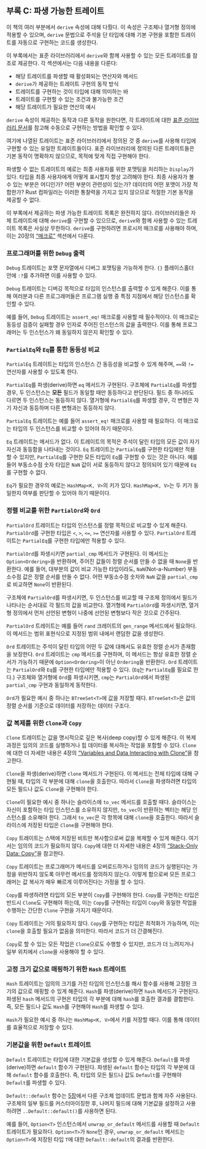 ## 부록 C: 파생 가능한 트레이트

이 책의 여러 부분에서 `derive` 속성에 대해 다뤘다. 이 속성은 구조체나 열거형 정의에 적용할 수 있으며, `derive` 문법으로 주석을 단 타입에 대해 기본 구현을 포함한 트레이트를 자동으로 구현하는 코드를 생성한다.

이 부록에서는 표준 라이브러리에서 `derive`와 함께 사용할 수 있는 모든 트레이트를 참조로 제공한다. 각 섹션에서는 다음 내용을 다룬다:

- 해당 트레이트를 파생할 때 활성화되는 연산자와 메서드
- `derive`가 제공하는 트레이트 구현의 동작 방식
- 트레이트를 구현하는 것이 타입에 대해 의미하는 바
- 트레이트를 구현할 수 있는 조건과 불가능한 조건
- 해당 트레이트가 필요한 연산의 예시

`derive` 속성이 제공하는 동작과 다른 동작을 원한다면, 각 트레이트에 대한 [표준 라이브러리 문서](../std/index.html)<!-- ignore -->를 참고해 수동으로 구현하는 방법을 확인할 수 있다.

여기에 나열된 트레이트는 표준 라이브러리에서 정의된 것 중 `derive`를 사용해 타입에 구현할 수 있는 유일한 트레이트들이다. 표준 라이브러리에 정의된 다른 트레이트들은 기본 동작이 명확하지 않으므로, 목적에 맞게 직접 구현해야 한다.

파생할 수 없는 트레이트의 예로는 최종 사용자를 위한 포맷팅을 처리하는 `Display`가 있다. 타입을 최종 사용자에게 어떻게 표시할지 항상 고려해야 한다. 최종 사용자가 볼 수 있는 부분은 어디인가? 어떤 부분이 관련성이 있는가? 데이터의 어떤 포맷이 가장 적합한가? Rust 컴파일러는 이러한 통찰력을 가지고 있지 않으므로 적절한 기본 동작을 제공할 수 없다.

이 부록에서 제공하는 파생 가능한 트레이트 목록은 완전하지 않다. 라이브러리들은 자체 트레이트에 대해 `derive`를 구현할 수 있으므로, `derive`와 함께 사용할 수 있는 트레이트 목록은 사실상 무한하다. `derive`를 구현하려면 프로시저 매크로를 사용해야 하며, 이는 20장의 [“매크로”][macros]<!-- ignore --> 섹션에서 다룬다.


### 프로그래머를 위한 `Debug` 출력

`Debug` 트레이트는 포맷 문자열에서 디버그 포맷팅을 가능하게 한다. `{}` 플레이스홀더 안에 `:?`를 추가하면 이를 사용할 수 있다.

`Debug` 트레이트는 디버깅 목적으로 타입의 인스턴스를 출력할 수 있게 해준다. 이를 통해 여러분과 다른 프로그래머들은 프로그램 실행 중 특정 지점에서 해당 인스턴스를 확인할 수 있다.

예를 들어, `Debug` 트레이트는 `assert_eq!` 매크로를 사용할 때 필수적이다. 이 매크로는 동등성 검증이 실패할 경우 인자로 주어진 인스턴스의 값을 출력한다. 이를 통해 프로그래머는 두 인스턴스가 왜 동일하지 않은지 확인할 수 있다.


### `PartialEq`와 `Eq`를 통한 동등성 비교

`PartialEq` 트레이트는 타입의 인스턴스 간 동등성을 비교할 수 있게 해주며, `==`와 `!=` 연산자를 사용할 수 있도록 한다.

`PartialEq`를 파생(derive)하면 `eq` 메서드가 구현된다. 구조체에 `PartialEq`를 파생할 경우, 두 인스턴스는 **모든** 필드가 동일할 때만 동등하다고 판단된다. 필드 중 하나라도 다르면 두 인스턴스는 동등하지 않다. 열거형에 `PartialEq`를 파생할 경우, 각 변형은 자기 자신과 동등하며 다른 변형과는 동등하지 않다.

`PartialEq` 트레이트는 예를 들어 `assert_eq!` 매크로를 사용할 때 필요하다. 이 매크로는 타입의 두 인스턴스를 비교할 수 있어야 하기 때문이다.

`Eq` 트레이트는 메서드가 없다. 이 트레이트의 목적은 주석이 달린 타입의 모든 값이 자기 자신과 동등함을 나타내는 것이다. `Eq` 트레이트는 `PartialEq`를 구현한 타입에만 적용할 수 있지만, `PartialEq`를 구현한 모든 타입이 `Eq`를 구현할 수 있는 것은 아니다. 예를 들어 부동소수점 숫자 타입은 `NaN` 값이 서로 동등하지 않다고 정의되어 있기 때문에 `Eq`를 구현할 수 없다.

`Eq`가 필요한 경우의 예로는 `HashMap<K, V>`의 키가 있다. `HashMap<K, V>`는 두 키가 동일한지 여부를 판단할 수 있어야 하기 때문이다.


### 정렬 비교를 위한 `PartialOrd`와 `Ord`

`PartialOrd` 트레이트는 타입의 인스턴스를 정렬 목적으로 비교할 수 있게 해준다. `PartialOrd`를 구현한 타입은 `<`, `>`, `<=`, `>=` 연산자를 사용할 수 있다. `PartialOrd` 트레이트는 `PartialEq`를 구현한 타입에만 적용할 수 있다.

`PartialOrd`를 파생시키면 `partial_cmp` 메서드가 구현된다. 이 메서드는 `Option<Ordering>`을 반환하며, 주어진 값들이 정렬 순서를 만들 수 없을 때 `None`을 반환한다. 예를 들어, 대부분의 값이 비교 가능한 타입이라도, `NaN`(Not-a-Number) 부동소수점 값은 정렬 순서를 만들 수 없다. 어떤 부동소수점 숫자와 `NaN` 값을 `partial_cmp`로 비교하면 `None`이 반환된다.

구조체에 `PartialOrd`를 파생시키면, 두 인스턴스를 비교할 때 구조체 정의에서 필드가 나타나는 순서대로 각 필드의 값을 비교한다. 열거형에 `PartialOrd`를 파생시키면, 열거형 정의에서 먼저 선언된 변형이 나중에 선언된 변형보다 작은 것으로 간주된다.

`PartialOrd` 트레이트는 예를 들어 `rand` 크레이트의 `gen_range` 메서드에서 필요하다. 이 메서드는 범위 표현식으로 지정된 범위 내에서 랜덤한 값을 생성한다.

`Ord` 트레이트는 주석이 달린 타입의 어떤 두 값에 대해서도 유효한 정렬 순서가 존재함을 보장한다. `Ord` 트레이트는 `cmp` 메서드를 구현하며, 이 메서드는 항상 유효한 정렬 순서가 가능하기 때문에 `Option<Ordering>`이 아닌 `Ordering`을 반환한다. `Ord` 트레이트는 `PartialOrd`와 `Eq`를 구현한 타입에만 적용할 수 있다. (`Eq`는 `PartialEq`를 필요로 한다.) 구조체와 열거형에 `Ord`를 파생시키면, `cmp`는 `PartialOrd`에서 파생된 `partial_cmp` 구현과 동일하게 동작한다.

`Ord`가 필요한 예시 중 하나는 `BTreeSet<T>`에 값을 저장할 때다. `BTreeSet<T>`은 값의 정렬 순서를 기준으로 데이터를 저장하는 데이터 구조다.


### 값 복제를 위한 `Clone`과 `Copy`

`Clone` 트레이트는 값을 명시적으로 깊은 복사(deep copy)할 수 있게 해준다. 이 복제 과정은 임의의 코드를 실행하거나 힙 데이터를 복사하는 작업을 포함할 수 있다. `Clone`에 대한 더 자세한 내용은 4장의 [“Variables and Data Interacting with Clone”][variables-and-data-interacting-with-clone]<!-- ignore -->을 참고한다.

`Clone`을 파생(derive)하면 `clone` 메서드가 구현된다. 이 메서드는 전체 타입에 대해 구현될 때, 타입의 각 부분에 대해 `clone`을 호출한다. 따라서 `Clone`을 파생하려면 타입의 모든 필드나 값도 `Clone`을 구현해야 한다.

`Clone`이 필요한 예시 중 하나는 슬라이스에 `to_vec` 메서드를 호출할 때다. 슬라이스는 자신이 포함하는 타입 인스턴스를 소유하지 않지만, `to_vec`이 반환하는 벡터는 해당 인스턴스를 소유해야 한다. 그래서 `to_vec`은 각 항목에 대해 `clone`을 호출한다. 따라서 슬라이스에 저장된 타입은 `Clone`을 구현해야 한다.

`Copy` 트레이트는 스택에 저장된 비트만 복사함으로써 값을 복제할 수 있게 해준다. 여기서는 임의의 코드가 필요하지 않다. `Copy`에 대한 더 자세한 내용은 4장의 [“Stack-Only Data: Copy”][stack-only-data-copy]<!-- ignore -->을 참고한다.

`Copy` 트레이트는 프로그래머가 메서드를 오버로드하거나 임의의 코드가 실행된다는 가정을 위반하지 않도록 아무런 메서드를 정의하지 않는다. 이렇게 함으로써 모든 프로그래머는 값 복사가 매우 빠르게 이루어진다는 가정을 할 수 있다.

`Copy`를 파생하려면 타입의 모든 부분이 `Copy`를 구현해야 한다. `Copy`를 구현하는 타입은 반드시 `Clone`도 구현해야 하는데, 이는 `Copy`를 구현하는 타입이 `Copy`와 동일한 작업을 수행하는 간단한 `Clone` 구현을 가지기 때문이다.

`Copy` 트레이트는 거의 필요하지 않다. `Copy`를 구현하는 타입은 최적화가 가능하며, 이는 `clone`을 호출할 필요가 없음을 의미한다. 따라서 코드가 더 간결해진다.

`Copy`로 할 수 있는 모든 작업은 `Clone`으로도 수행할 수 있지만, 코드가 더 느려지거나 일부 위치에서 `clone`을 사용해야 할 수 있다.


### 고정 크기 값으로 매핑하기 위한 `Hash` 트레이트

`Hash` 트레이트는 임의의 크기를 가진 타입의 인스턴스를 해시 함수를 사용해 고정된 크기의 값으로 매핑할 수 있게 해준다. `Hash`를 파생(derive)하면 `hash` 메서드가 구현된다. 파생된 `hash` 메서드의 구현은 타입의 각 부분에 대해 `hash`를 호출한 결과를 결합한다. 즉, 모든 필드나 값도 `Hash`를 구현해야 `Hash`를 파생할 수 있다.

`Hash`가 필요한 예시 중 하나는 `HashMap<K, V>`에서 키를 저장할 때다. 이를 통해 데이터를 효율적으로 저장할 수 있다.


### 기본값을 위한 `Default` 트레이트

`Default` 트레이트는 타입에 대한 기본값을 생성할 수 있게 해준다. `Default`를 파생(derive)하면 `default` 함수가 구현된다. 파생된 `default` 함수는 타입의 각 부분에 대해 `default` 함수를 호출한다. 즉, 타입의 모든 필드나 값도 `Default`를 구현해야 `Default`를 파생할 수 있다.

`Default::default` 함수는 [5장][creating-instances-from-other-instances-with-struct-update-syntax]에서 다룬 구조체 업데이트 문법과 함께 자주 사용된다. 구조체의 일부 필드를 커스터마이징한 후, 나머지 필드에 대해 기본값을 설정하고 사용하려면 `..Default::default()`를 사용하면 된다.

예를 들어, `Option<T>` 인스턴스에서 `unwrap_or_default` 메서드를 사용할 때 `Default` 트레이트가 필요하다. `Option<T>`가 `None`인 경우, `unwrap_or_default` 메서드는 `Option<T>`에 저장된 타입 `T`에 대한 `Default::default`의 결과를 반환한다.

[creating-instances-from-other-instances-with-struct-update-syntax]: ch05-01-defining-structs.html#creating-instances-from-other-instances-with-struct-update-syntax
[stack-only-data-copy]: ch04-01-what-is-ownership.html#stack-only-data-copy
[variables-and-data-interacting-with-clone]: ch04-01-what-is-ownership.html#variables-and-data-interacting-with-clone
[macros]: ch20-05-macros.html#macros



